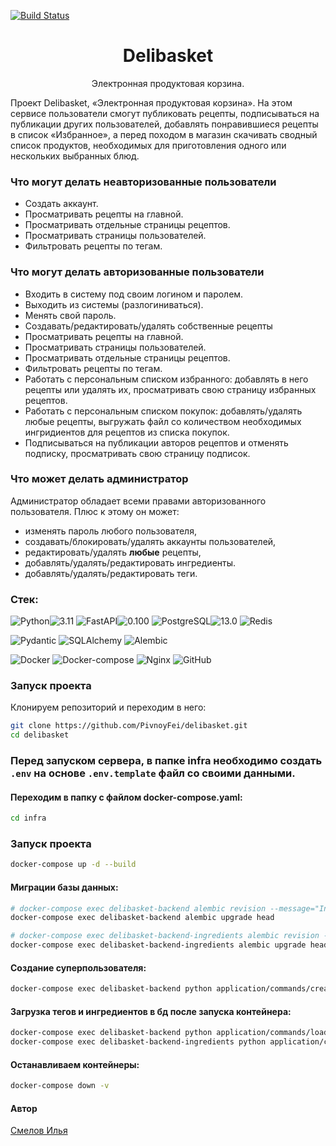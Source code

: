 [![Build Status](https://github.com/PivnoyFei/delibasket/actions/workflows/pre-commit.yml/badge.svg?branch=main)](https://github.com/PivnoyFei/delibasket/actions/workflows/pre-commit.yml)

<h1 align="center">Delibasket</h1>
<p align="center">Электронная продуктовая корзина.</p>

Проект Delibasket, «Электронная продуктовая корзина». На этом сервисе пользователи смогут публиковать рецепты, подписываться на публикации других пользователей, добавлять понравившиеся рецепты в список «Избранное», а перед походом в магазин скачивать сводный список продуктов, необходимых для приготовления одного или нескольких выбранных блюд.

### Что могут делать неавторизованные пользователи
- Создать аккаунт.
- Просматривать рецепты на главной.
- Просматривать отдельные страницы рецептов.
- Просматривать страницы пользователей.
- Фильтровать рецепты по тегам.
### Что могут делать авторизованные пользователи
- Входить в систему под своим логином и паролем.
- Выходить из системы (разлогиниваться).
- Менять свой пароль.
- Создавать/редактировать/удалять собственные рецепты
- Просматривать рецепты на главной.
- Просматривать страницы пользователей.
- Просматривать отдельные страницы рецептов.
- Фильтровать рецепты по тегам.
- Работать с персональным списком избранного: добавлять в него рецепты или удалять их, просматривать свою страницу избранных рецептов.
- Работать с персональным списком покупок: добавлять/удалять любые рецепты, выгружать файл со количеством необходимых ингридиентов для рецептов из списка покупок.
- Подписываться на публикации авторов рецептов и отменять подписку, просматривать свою страницу подписок.
### Что может делать администратор
Администратор обладает всеми правами авторизованного пользователя.
Плюс к этому он может:
- изменять пароль любого пользователя,
- создавать/блокировать/удалять аккаунты пользователей,
- редактировать/удалять **любые** рецепты,
- добавлять/удалять/редактировать ингредиенты.
- добавлять/удалять/редактировать теги.


### Стек:
![Python](https://img.shields.io/badge/Python-171515?style=flat-square&logo=Python)![3.11](https://img.shields.io/badge/3.11-blue?style=flat-square&logo=3.11)
![FastAPI](https://img.shields.io/badge/FastAPI-171515?style=flat-square&logo=FastAPI)![0.100](https://img.shields.io/badge/0.100-blue?style=flat-square&logo=0.100)
![PostgreSQL](https://img.shields.io/badge/PostgreSQL-171515?style=flat-square&logo=PostgreSQL)![13.0](https://img.shields.io/badge/13.0-blue?style=flat-square&logo=13.0)
![Redis](https://img.shields.io/badge/Redis-171515?style=flat-square&logo=Redis)

![Pydantic](https://img.shields.io/badge/Pydantic-171515?style=flat-square&logo=Pydantic)
![SQLAlchemy](https://img.shields.io/badge/SQLAlchemy-171515?style=flat-square&logo=SQLAlchemy)
![Alembic](https://img.shields.io/badge/Alembic-171515?style=flat-square&logo=Alembic)

![Docker](https://img.shields.io/badge/Docker-171515?style=flat-square&logo=Docker)
![Docker-compose](https://img.shields.io/badge/Docker--compose-171515?style=flat-square&logo=Docker)
![Nginx](https://img.shields.io/badge/Nginx-171515?style=flat-square&logo=Nginx)
![GitHub](https://img.shields.io/badge/GitHub-171515?style=flat-square&logo=GitHub)


### Запуск проекта
Клонируем репозиторий и переходим в него:
```bash
git clone https://github.com/PivnoyFei/delibasket.git
cd delibasket
```

### Перед запуском сервера, в папке infra необходимо создать `.env` на основе `.env.template` файл со своими данными.
#### Переходим в папку с файлом docker-compose.yaml:
```bash
cd infra
```

### Запуск проекта
```bash
docker-compose up -d --build
```

#### Миграции базы данных:
```bash
# docker-compose exec delibasket-backend alembic revision --message="Initial" --autogenerate
docker-compose exec delibasket-backend alembic upgrade head

# docker-compose exec delibasket-backend-ingredients alembic revision --message="Initial" --autogenerate
docker-compose exec delibasket-backend-ingredients alembic upgrade head
```

#### Создание суперпользователя:
```bash
docker-compose exec delibasket-backend python application/commands/createsuperuser.py
```

#### Загрузка тегов и ингредиентов в бд после запуска контейнера:
```bash
docker-compose exec delibasket-backend python application/commands/load_json.py
docker-compose exec delibasket-backend-ingredients python application/commands/load_json.py
```

#### Останавливаем контейнеры:
```bash
docker-compose down -v
```

#### Автор
[Смелов Илья](https://github.com/PivnoyFei)
